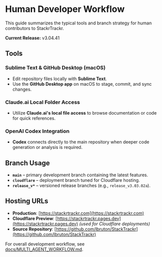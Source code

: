 # Human Developer Workflow

This guide summarizes the typical tools and branch strategy for human contributors to StackrTrackr.

**Current Release:** v3.04.41

## Tools

### Sublime Text & GitHub Desktop (macOS)
- Edit repository files locally with **Sublime Text**.
- Use the **GitHub Desktop app** on macOS to stage, commit, and sync changes.

### Claude.ai Local Folder Access
- Utilize **Claude.ai's local file access** to browse documentation or code for quick references.

### OpenAI Codex Integration
- **Codex** connects directly to the main repository when deeper code generation or analysis is required.

## Branch Usage

- **`main`** – primary development branch containing the latest features.
- **`cloudflare`** – deployment branch tuned for Cloudflare hosting.
- **`release_v*`** – versioned release branches (e.g., `release_v3.03.02a`).

## Hosting URLs

- **Production**: [https://stackrtrackr.com](https://stackrtrackr.com)
- **Cloudflare Preview**: [https://stackrtrackr.pages.dev](https://stackrtrackr.pages.dev) *(used for Cloudflare deployments)*
- **Source Repository**: [https://github.com/lbruton/StackTrackr](https://github.com/lbruton/StackTrackr)

For overall development workflow, see [docs/MULTI_AGENT_WORKFLOW.md](MULTI_AGENT_WORKFLOW.md).
